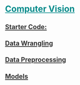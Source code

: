 <h1 style='color:darkcyan;text-decoration:underline'>Computer Vision</h1>

<div style='width:1000px;margin:auto'>

<h2><a href="./"><span style='color:#333333'>Starter Code:</span></a></h2>
<h2><a href="./2_CV_Data_Wrangling.html"><span style='color:#333333'>Data Wrangling</span></a></h2>

<h2><a href="./3_CV_Preprocessing.html"><span style='color:#333333'>Data Preprocessing</span></a></h2>

<h2><a href="./6_CV_Models.html"><span style='color:#333333'>Models</span></a></h2>

</div>
































